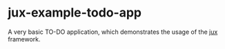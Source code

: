 # jux-example-todo-app

A very basic TO-DO application, which demonstrates the usage of the [jux]
framework.

[jux]: https://github.com/jux-router/jux